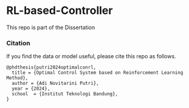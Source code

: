 # RL-based-Controller
This repo is part of the Dissertation 
### Citation
If you find the data or model useful, please cite this repo as follows.
```
@phdthesis{putri2024optimalconrl,
  title = {Optimal Control System based on Reinforcement Learning Method}, 
  author = {Adi Novitarini Putri},
  year = {2024},
  school  = {Institut Teknologi Bandung},
}
```
